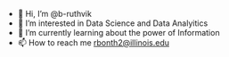 - 👋 Hi, I’m @b-ruthvik
- 👀 I’m interested in Data Science and Data Analyitics
- 🌱 I’m currently learning about the power of Information
- 📫 How to reach me rbonth2@illinois.edu

<!---
b-ruthvik/b-ruthvik is a ✨ special ✨ repository because its `README.md` (this file) appears on your GitHub profile.
You can click the Preview link to take a look at your changes.
--->
